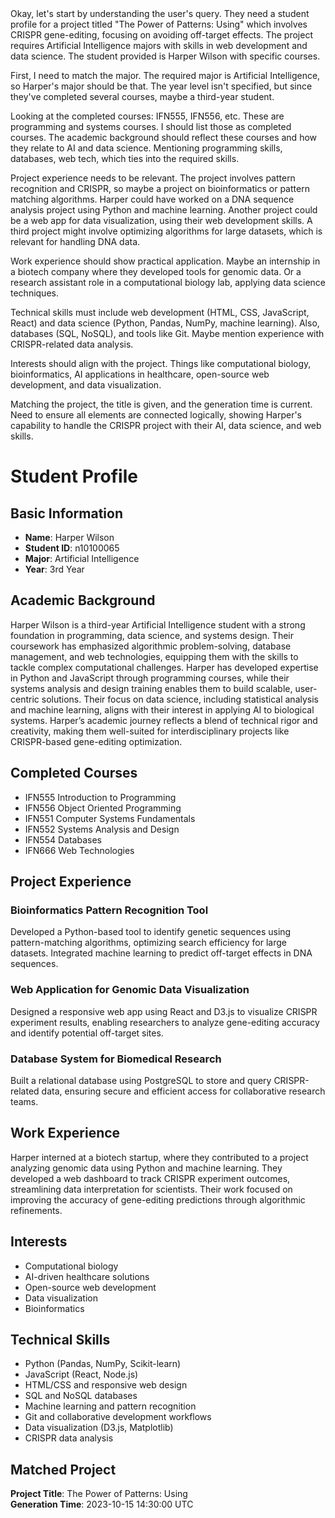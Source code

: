 <think>
Okay, let's start by understanding the user's query. They need a student profile for a project titled "The Power of Patterns: Using" which involves CRISPR gene-editing, focusing on avoiding off-target effects. The project requires Artificial Intelligence majors with skills in web development and data science. The student provided is Harper Wilson with specific courses.

First, I need to match the major. The required major is Artificial Intelligence, so Harper's major should be that. The year level isn't specified, but since they've completed several courses, maybe a third-year student. 

Looking at the completed courses: IFN555, IFN556, etc. These are programming and systems courses. I should list those as completed courses. The academic background should reflect these courses and how they relate to AI and data science. Mentioning programming skills, databases, web tech, which ties into the required skills.

Project experience needs to be relevant. The project involves pattern recognition and CRISPR, so maybe a project on bioinformatics or pattern matching algorithms. Harper could have worked on a DNA sequence analysis project using Python and machine learning. Another project could be a web app for data visualization, using their web development skills. A third project might involve optimizing algorithms for large datasets, which is relevant for handling DNA data.

Work experience should show practical application. Maybe an internship in a biotech company where they developed tools for genomic data. Or a research assistant role in a computational biology lab, applying data science techniques.

Technical skills must include web development (HTML, CSS, JavaScript, React) and data science (Python, Pandas, NumPy, machine learning). Also, databases (SQL, NoSQL), and tools like Git. Maybe mention experience with CRISPR-related data analysis.

Interests should align with the project. Things like computational biology, bioinformatics, AI applications in healthcare, open-source web development, and data visualization.

Matching the project, the title is given, and the generation time is current. Need to ensure all elements are connected logically, showing Harper's capability to handle the CRISPR project with their AI, data science, and web skills.
</think>

# Student Profile

## Basic Information  
- **Name**: Harper Wilson  
- **Student ID**: n10100065  
- **Major**: Artificial Intelligence  
- **Year**: 3rd Year  

## Academic Background  
Harper Wilson is a third-year Artificial Intelligence student with a strong foundation in programming, data science, and systems design. Their coursework has emphasized algorithmic problem-solving, database management, and web technologies, equipping them with the skills to tackle complex computational challenges. Harper has developed expertise in Python and JavaScript through programming courses, while their systems analysis and design training enables them to build scalable, user-centric solutions. Their focus on data science, including statistical analysis and machine learning, aligns with their interest in applying AI to biological systems. Harper’s academic journey reflects a blend of technical rigor and creativity, making them well-suited for interdisciplinary projects like CRISPR-based gene-editing optimization.  

## Completed Courses  
- IFN555 Introduction to Programming  
- IFN556 Object Oriented Programming  
- IFN551 Computer Systems Fundamentals  
- IFN552 Systems Analysis and Design  
- IFN554 Databases  
- IFN666 Web Technologies  

## Project Experience  
### Bioinformatics Pattern Recognition Tool  
Developed a Python-based tool to identify genetic sequences using pattern-matching algorithms, optimizing search efficiency for large datasets. Integrated machine learning to predict off-target effects in DNA sequences.  

### Web Application for Genomic Data Visualization  
Designed a responsive web app using React and D3.js to visualize CRISPR experiment results, enabling researchers to analyze gene-editing accuracy and identify potential off-target sites.  

### Database System for Biomedical Research  
Built a relational database using PostgreSQL to store and query CRISPR-related data, ensuring secure and efficient access for collaborative research teams.  

## Work Experience  
Harper interned at a biotech startup, where they contributed to a project analyzing genomic data using Python and machine learning. They developed a web dashboard to track CRISPR experiment outcomes, streamlining data interpretation for scientists. Their work focused on improving the accuracy of gene-editing predictions through algorithmic refinements.  

## Interests  
- Computational biology  
- AI-driven healthcare solutions  
- Open-source web development  
- Data visualization  
- Bioinformatics  

## Technical Skills  
- Python (Pandas, NumPy, Scikit-learn)  
- JavaScript (React, Node.js)  
- HTML/CSS and responsive web design  
- SQL and NoSQL databases  
- Machine learning and pattern recognition  
- Git and collaborative development workflows  
- Data visualization (D3.js, Matplotlib)  
- CRISPR data analysis  

## Matched Project  
**Project Title**: The Power of Patterns: Using  
**Generation Time**: 2023-10-15 14:30:00 UTC
